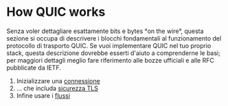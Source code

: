 # How QUIC works

Senza voler dettagliare esattamente bits e bytes °on the wire°, questa sezione si
occupa di descrivere i blocchi fondamentali al funzionamento del protocollo di
trasporto QUIC. Se vuoi implementare QUIC nel tuo proprio stack, questa descrizione
dovrebbe esserti d'aiuto a comprenderne le basi; per maggiori dettagli meglio fare
riferimento alle bozze ufficiali e alle RFC pubblicate da IETF.

1. Inizializzare una [connessione](quic-connections.md)
2. ... che includa [sicurezza TLS](quic-tls.md)
3. Infine usare i [flussi](quic-streams.md)
